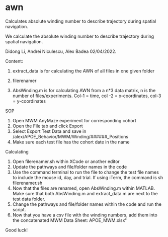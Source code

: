 # awn
Calculates absolute winding number to describe trajectory during spatial navigation.

We calculate the absolute winding number to describe trajectory during spatial navigation.

Didong Li, Andrei Niculescu, Alex Badea 02/04/2022.

Content:

1. extract_data is for calculating the AWN of all files in one given folder

2. filerenamer 

3. AbsWinding.m is for calculating AWN from a n*3 data matrix, n is the number of files/experiments. Col-1 = time, col -2 = x-coordinates, col-3 = y-coordinates

SOP
1) Open MWM AnyMaze experiment for corresponding cohort
2) Open the File tab and click Export
3) Select Export Test Data and save in /alex/APOE_Behavior/MWM/Winding/######_Positions
4) Make sure each test file has the cohort date in the name

Calculating
1) Open filerenamer.sh within XCode or another editor
2) Update the pathways and file/folder names in the code
3) Use the command terminal to run the file to change the test file names to include the mouse id, day, and trial. If using iTerm, the command is sh filerenamer.sh
4) Now that the files are renamed, open AbsWinding.m within MATLAB. Make sure that both AbsWinding.m and extract_data.m are next to the test data folder.
5) Change the pathways and file/folder names within the code and run the script.
6) Now that you have a csv file with the winding numbers, add them into the concatenated MWM Data Sheet: APOE_MWM.xlsx''

Good luck!
